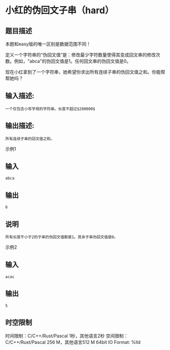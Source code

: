 # 小红的伪回文子串（hard）

## 题目描述

本题和easy版的唯一区别是数据范围不同！  
  
定义一个字符串的“伪回文值”是：修改最少字符数量使得其变成回文串的修改次数。例如，"abca"的伪回文值是1。任何回文串的伪回文值是0。  
  
现在小红拿到了一个字符串，她希望你求出所有连续子串的伪回文值之和。你能帮帮她吗？

## 输入描述:
    
    
    一个仅包含小写字母的字符串。长度不超过$200000$

## 输出描述:
    
    
    所有连续子串的回文值之和。  
    
    
      
    

示例1 

## 输入
    
    
    abca

## 输出
    
    
    6

## 说明
    
    
    所有长度不小于2的子串的伪回文值都是1。其余子串伪回文值是0。

示例2 

## 输入
    
    
    acac

## 输出
    
    
    5


## 时空限制

时间限制：C/C++/Rust/Pascal 1秒，其他语言2秒
空间限制：C/C++/Rust/Pascal 256 M，其他语言512 M
64bit IO Format: %lld